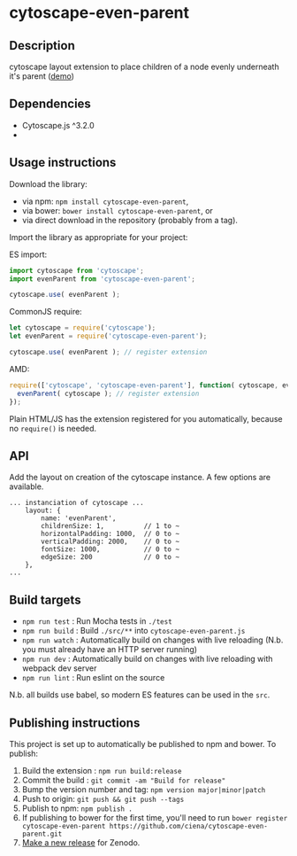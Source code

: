 cytoscape-even-parent
================================================================================


## Description

cytoscape layout extension to place children of a node evenly underneath it&#39;s parent ([demo](https://mo0om.github.io/cytoscape-even-parent))

## Dependencies

 * Cytoscape.js ^3.2.0
 * <List your dependencies here please>


## Usage instructions

Download the library:
 * via npm: `npm install cytoscape-even-parent`,
 * via bower: `bower install cytoscape-even-parent`, or
 * via direct download in the repository (probably from a tag).

Import the library as appropriate for your project:

ES import:

```js
import cytoscape from 'cytoscape';
import evenParent from 'cytoscape-even-parent';

cytoscape.use( evenParent );
```

CommonJS require:

```js
let cytoscape = require('cytoscape');
let evenParent = require('cytoscape-even-parent');

cytoscape.use( evenParent ); // register extension
```

AMD:

```js
require(['cytoscape', 'cytoscape-even-parent'], function( cytoscape, evenParent ){
  evenParent( cytoscape ); // register extension
});
```

Plain HTML/JS has the extension registered for you automatically, because no `require()` is needed.


## API

Add the layout on creation of the cytoscape instance. A few options are available.

```
... instanciation of cytoscape ...
    layout: {
        name: 'evenParent',
        childrenSize: 1,          // 1 to ~
        horizontalPadding: 1000,  // 0 to ~
        verticalPadding: 2000,    // 0 to ~
        fontSize: 1000,           // 0 to ~
        edgeSize: 200             // 0 to ~
    },
...
```

## Build targets

* `npm run test` : Run Mocha tests in `./test`
* `npm run build` : Build `./src/**` into `cytoscape-even-parent.js`
* `npm run watch` : Automatically build on changes with live reloading (N.b. you must already have an HTTP server running)
* `npm run dev` : Automatically build on changes with live reloading with webpack dev server
* `npm run lint` : Run eslint on the source

N.b. all builds use babel, so modern ES features can be used in the `src`.


## Publishing instructions

This project is set up to automatically be published to npm and bower.  To publish:

1. Build the extension : `npm run build:release`
1. Commit the build : `git commit -am "Build for release"`
1. Bump the version number and tag: `npm version major|minor|patch`
1. Push to origin: `git push && git push --tags`
1. Publish to npm: `npm publish .`
1. If publishing to bower for the first time, you'll need to run `bower register cytoscape-even-parent https://github.com/ciena/cytoscape-even-parent.git`
1. [Make a new release](https://github.com/ciena/cytoscape-even-parent/releases/new) for Zenodo.
